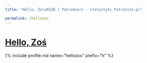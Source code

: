 ```yaml
---
title: "Hello, Zo\u015B | Patromierz - statystyki Patronite.pl"

permalink: /hellozos
---
```


# [Hello, Zoś](https://patronite.pl/hellozos)

{% include profile.md name="hellozos" prefix="h" %}

